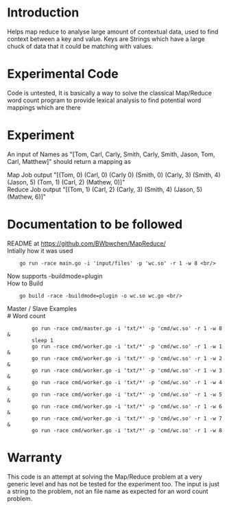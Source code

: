 # Introduction

Helps map reduce to analyse large amount of contextual data, used to find context between a key and value.
Keys are Strings which have a large chuck of data that it could be matching with values.

# Experimental Code

Code is untested, It is basically a way to solve the classical Map/Reduce word count program to provide
lexical analysis to find potential word mappings which are there

# Experiment

An input of Names as "[Tom, Carl, Carly, Smith, Carly, Smith, Jason, Tom, Carl, Matthew]" should return a mapping as <br/> 

Map Job output "[(Tom, 0) (Carl, 0) (Carly 0) (Smith, 0) (Carly, 3) (Smith, 4) (Jason, 5) (Tom, 1) (Carl, 2) (Mathew, 0)]" <br/>
Reduce Job output "[(Tom, 1) (Carl, 2) (Carly, 3) (Smith, 4) (Jason, 5) (Mathew, 6)]" <br/>

# Documentation to be followed

README at 
    https://github.com/BWbwchen/MapReduce/ <br/>
Intially how it was used 
```
    go run -race main.go -i 'input/files' -p 'wc.so' -r 1 -w 8 <br/>
```
Now supports -buildmode=plugin <br/>
How to Build <br/>
```
    go build -race -buildmode=plugin -o wc.so wc.go <br/>
```
Master / Slave Examples <br/>
    # Word count
```
        go run -race cmd/master.go -i 'txt/*' -p 'cmd/wc.so' -r 1 -w 8 &
        sleep 1
        go run -race cmd/worker.go -i 'txt/*' -p 'cmd/wc.so' -r 1 -w 1 &
        go run -race cmd/worker.go -i 'txt/*' -p 'cmd/wc.so' -r 1 -w 2 &
        go run -race cmd/worker.go -i 'txt/*' -p 'cmd/wc.so' -r 1 -w 3 &
        go run -race cmd/worker.go -i 'txt/*' -p 'cmd/wc.so' -r 1 -w 4 &
        go run -race cmd/worker.go -i 'txt/*' -p 'cmd/wc.so' -r 1 -w 5 &
        go run -race cmd/worker.go -i 'txt/*' -p 'cmd/wc.so' -r 1 -w 6 &
        go run -race cmd/worker.go -i 'txt/*' -p 'cmd/wc.so' -r 1 -w 7 &
        go run -race cmd/worker.go -i 'txt/*' -p 'cmd/wc.so' -r 1 -w 8 
```


# Warranty

This code is an attempt at solving the Map/Reduce problem at a very generic level and has not be tested for the
experiment too. The input is just a string to the problem, not an file name as expected for an word count 
problem.
